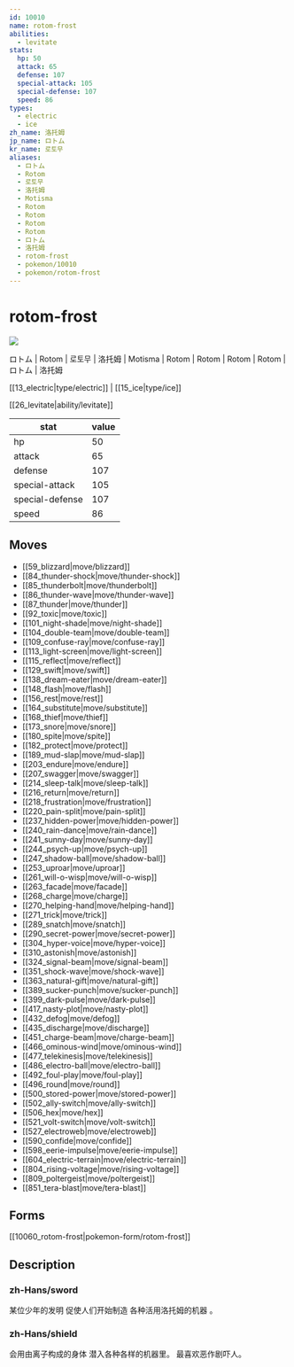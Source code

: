 ```yaml
---
id: 10010
name: rotom-frost
abilities:
  - levitate
stats:
  hp: 50
  attack: 65
  defense: 107
  special-attack: 105
  special-defense: 107
  speed: 86
types:
  - electric
  - ice
zh_name: 洛托姆
jp_name: ロトム
kr_name: 로토무
aliases:
  - ロトム
  - Rotom
  - 로토무
  - 洛托姆
  - Motisma
  - Rotom
  - Rotom
  - Rotom
  - Rotom
  - ロトム
  - 洛托姆
  - rotom-frost
  - pokemon/10010
  - pokemon/rotom-frost
---
```

# rotom-frost

![](https://raw.githubusercontent.com/PokeAPI/sprites/master/sprites/pokemon/10010.png)

ロトム | Rotom | 로토무 | 洛托姆 | Motisma | Rotom | Rotom | Rotom | Rotom | ロトム | 洛托姆

[[13_electric|type/electric]] | [[15_ice|type/ice]]

[[26_levitate|ability/levitate]]

|stat|value|
|---|---|
|hp|50|
|attack|65|
|defense|107|
|special-attack|105|
|special-defense|107|
|speed|86|


## Moves

- [[59_blizzard|move/blizzard]]
- [[84_thunder-shock|move/thunder-shock]]
- [[85_thunderbolt|move/thunderbolt]]
- [[86_thunder-wave|move/thunder-wave]]
- [[87_thunder|move/thunder]]
- [[92_toxic|move/toxic]]
- [[101_night-shade|move/night-shade]]
- [[104_double-team|move/double-team]]
- [[109_confuse-ray|move/confuse-ray]]
- [[113_light-screen|move/light-screen]]
- [[115_reflect|move/reflect]]
- [[129_swift|move/swift]]
- [[138_dream-eater|move/dream-eater]]
- [[148_flash|move/flash]]
- [[156_rest|move/rest]]
- [[164_substitute|move/substitute]]
- [[168_thief|move/thief]]
- [[173_snore|move/snore]]
- [[180_spite|move/spite]]
- [[182_protect|move/protect]]
- [[189_mud-slap|move/mud-slap]]
- [[203_endure|move/endure]]
- [[207_swagger|move/swagger]]
- [[214_sleep-talk|move/sleep-talk]]
- [[216_return|move/return]]
- [[218_frustration|move/frustration]]
- [[220_pain-split|move/pain-split]]
- [[237_hidden-power|move/hidden-power]]
- [[240_rain-dance|move/rain-dance]]
- [[241_sunny-day|move/sunny-day]]
- [[244_psych-up|move/psych-up]]
- [[247_shadow-ball|move/shadow-ball]]
- [[253_uproar|move/uproar]]
- [[261_will-o-wisp|move/will-o-wisp]]
- [[263_facade|move/facade]]
- [[268_charge|move/charge]]
- [[270_helping-hand|move/helping-hand]]
- [[271_trick|move/trick]]
- [[289_snatch|move/snatch]]
- [[290_secret-power|move/secret-power]]
- [[304_hyper-voice|move/hyper-voice]]
- [[310_astonish|move/astonish]]
- [[324_signal-beam|move/signal-beam]]
- [[351_shock-wave|move/shock-wave]]
- [[363_natural-gift|move/natural-gift]]
- [[389_sucker-punch|move/sucker-punch]]
- [[399_dark-pulse|move/dark-pulse]]
- [[417_nasty-plot|move/nasty-plot]]
- [[432_defog|move/defog]]
- [[435_discharge|move/discharge]]
- [[451_charge-beam|move/charge-beam]]
- [[466_ominous-wind|move/ominous-wind]]
- [[477_telekinesis|move/telekinesis]]
- [[486_electro-ball|move/electro-ball]]
- [[492_foul-play|move/foul-play]]
- [[496_round|move/round]]
- [[500_stored-power|move/stored-power]]
- [[502_ally-switch|move/ally-switch]]
- [[506_hex|move/hex]]
- [[521_volt-switch|move/volt-switch]]
- [[527_electroweb|move/electroweb]]
- [[590_confide|move/confide]]
- [[598_eerie-impulse|move/eerie-impulse]]
- [[604_electric-terrain|move/electric-terrain]]
- [[804_rising-voltage|move/rising-voltage]]
- [[809_poltergeist|move/poltergeist]]
- [[851_tera-blast|move/tera-blast]]

## Forms



[[10060_rotom-frost|pokemon-form/rotom-frost]]

## Description

### zh-Hans/sword

某位少年的发明
促使人们开始制造
各种活用洛托姆的机器 。

### zh-Hans/shield

会用由离子构成的身体
潜入各种各样的机器里。
最喜欢恶作剧吓人。

